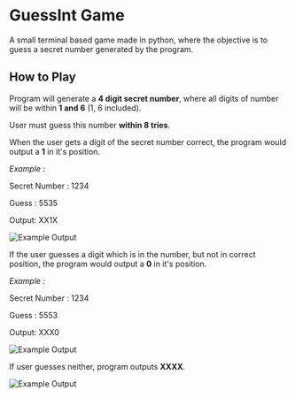 # GuessInt Game

A small terminal based game made in python, where the objective is to guess a secret number generated by the program.

## How to Play

Program will generate a __4 digit secret number__, where all digits of number will be within
__1 and 6__ (1, 6 included).

User must guess this number __within 8 tries__.

When the user gets a digit of the secret number correct,
the program would output a __1__ in it's position.

 *Example :*

 Secret Number : 1234

 Guess :         5535

 Output:         XX1X

![Example Output](img/Correct.jpg)


If the user guesses a digit which is in the number, but not in correct position,
the program would output a __0__ in it's position.

 *Example :*

 Secret Number : 1234

 Guess :         5553

 Output:         XXX0

![Example Output](img/half_correct.jpg)

If user guesses neither, program outputs __XXXX__.

![Example Output](img/Incorrect.jpg)
